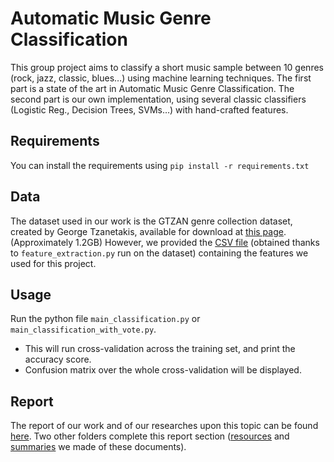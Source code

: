 # Automatic Music Genre Classification
This group project aims to classify a short music sample between 10 genres (rock, jazz, classic, blues…) using machine learning techniques. The first part is a state of the art in Automatic Music Genre Classification. The second part is our own implementation, using several classic classifiers (Logistic Reg., Decision Trees, SVMs…) with hand-crafted features.

## Requirements
You can install the requirements using `pip install -r requirements.txt`

## Data
The dataset used in our work is the GTZAN genre collection dataset, created by George Tzanetakis, available for download at [this page](marsyas.info/downloads/datasets.html). (Approximately 1.2GB) However, we provided the [CSV file](https://github.com/luca-serra/automatic-music-genre-classification/blob/master/Data/extracted_features.csv) (obtained thanks to `feature_extraction.py` run on the dataset) containing the features we used for this project.
## Usage
 Run the python file `main_classification.py` or `main_classification_with_vote.py`.
 * This will run cross-validation across the training set, and print the accuracy score.
 * Confusion matrix over the whole cross-validation will be displayed.

## Report
The report of our work and of our researches upon this topic can be found [here](https://github.com/luca-serra/automatic-music-genre-classification/blob/master/Final_Project.pdf). Two other folders complete this report section ([resources](https://github.com/luca-serra/automatic-music-genre-classification/tree/master/resources) and [summaries](https://github.com/luca-serra/automatic-music-genre-classification/tree/master/summaries) we made of these documents).
